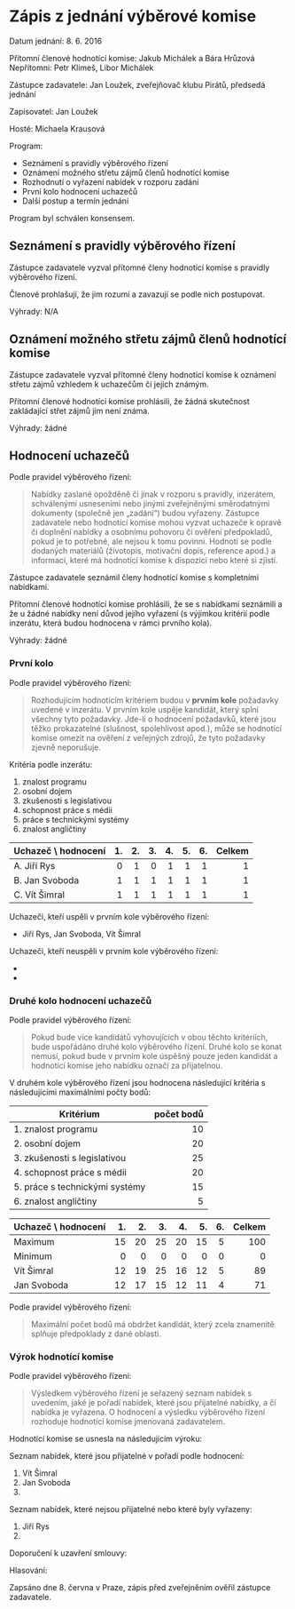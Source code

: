Zápis z jednání výběrové komise
===============================

Datum jednání: 8. 6. 2016

Přítomní členové hodnotící komise: Jakub Michálek a Bára Hrůzová
Nepřítomni: Petr Klimeš, Libor Michálek

Zástupce zadavatele: Jan Loužek, zveřejňovač klubu Pirátů, předsedá jednání

Zapisovatel: Jan Loužek

Hosté: Michaela Krausová

Program:

* Seznámení s pravidly výběrového řízení
* Oznámení možného střetu zájmů členů hodnotící komise
* Rozhodnutí o vyřazení nabídek v rozporu zadání
* První kolo hodnocení uchazečů
* Další postup a termín jednání

Program byl schválen konsensem.

## Seznámení s pravidly výběrového řízení

Zástupce zadavatele vyzval přítomné členy hodnotící komise s pravidly výběrového řízení. 

Členové prohlašují, že jim rozumí a zavazují se podle nich postupovat.

Výhrady: N/A

## Oznámení možného střetu zájmů členů hodnotící komise

Zástupce zadavatele vyzval přítomné členy hodnotící komise k oznámení střetu zájmů vzhledem k uchazečům či jejich známým. 

Přítomní členové hodnotící komise prohlásili, že žádná skutečnost zakládající střet zájmů jim není známa.

Výhrady: žádné

## Hodnocení uchazečů

Podle pravidel výběrového řízení:

> Nabídky zaslané opožděně či jinak v rozporu s pravidly, inzerátem, schválenými usneseními nebo jinými zveřejněnými směrodatnými dokumenty (společně jen „zadání“) budou vyřazeny. Zástupce zadavatele nebo hodnotící komise mohou vyzvat uchazeče k opravě či doplnění nabídky a osobnímu pohovoru či ověření předpokladů, pokud je to potřebné, ale nejsou k tomu povinni. Hodnotí se podle dodaných materiálů (životopis, motivační dopis, reference apod.) a informací, které má hodnotící komise k dispozici nebo které si zjistí.

Zástupce zadavatele seznámil členy hodnotící komise s kompletními nabídkami.

Přítomní členové hodnotící komise prohlásili, že se s nabídkami seznámili a že u žádné nabídky není důvod jejího vyřazení (s výjimkou kritérií podle inzerátu, která budou hodnocena v rámci prvního kola).

Výhrady: žádné

### První kolo

Podle pravidel výběrového řízení:

> Rozhodujícím hodnotícím kritériem budou v **prvním kole** požadavky uvedené v inzerátu. V prvním kole uspěje kandidát, který splní všechny tyto požadavky. Jde-li o hodnocení požadavků, které jsou těžko prokazatelné (slušnost, spolehlivost apod.), může se hodnotící komise omezit na ověření z veřejných zdrojů, že tyto požadavky zjevně neporušuje.

Kritéria podle inzerátu:

1. znalost programu
2. osobní dojem
3. zkušenosti s legislativou
4. schopnost práce s médii
5. práce s technickými systémy
6. znalost angličtiny 

Uchazeč \ hodnocení | 1. | 2. | 3. | 4. | 5. | 6. | Celkem
------------------- | --: | --: | --: | --: | --: | --: | -----:
A. Jiří Rys         | 0  | 1  | 0  | 1  | 1  | 1  | 1
B. Jan Svoboda	    | 1  | 1  | 1  | 1  | 1  | 1  | 1
C. Vít Šimral       | 1  | 1  | 1  | 1  | 1  | 1  | 1

Uchazeči, kteří uspěli v prvním kole výběrového řízení:

* Jiří Rys, Jan Svoboda, Vít Šimral

Uchazeči, kteří neuspěli v prvním kole výběrového řízení:

*
*

### Druhé kolo hodnocení uchazečů

Podle pravidel výběrového řízení:

> Pokud bude více kandidátů vyhovujících v obou těchto kritériích, bude uspořádáno druhé kolo výběrového řízení. Druhé kolo se konat nemusí, pokud bude v prvním kole úspěšný pouze jeden kandidát a hodnotící komise jeho nabídku označí za přijatelnou. 

V druhém kole výběrového řízení jsou hodnocena následující kritéria s následujícími maximálními počty bodů:

Kritérium | počet bodů
--------- | ---------:
1. znalost programu | 10
2. osobní dojem | 20
3. zkušenosti s legislativou | 25
4. schopnost práce s médii | 20
5. práce s technickými systémy | 15
6. znalost angličtiny | 5

Uchazeč \ hodnocení |  1. |  2. |  3. |  4. |  5. | 6.  | Celkem
------------------- | --: | --: | --: | --: | --: | --: |----:
Maximum             |  15 |  20 |  25 |  20 |  15 | 5   | 100
Minimum             |  0  |   0 |  0  |  0  |  0  | 0   | 0
Vít Šimral          |  12 |  19 |  25 |  16 |  12 | 5   | 89
Jan Svoboda         |  12 |  17 |  15 |  12 |  11 | 4   | 71


Podle pravidel výběrového řízení:

> Maximální počet bodů má obdržet kandidát, který zcela znamenitě splňuje předpoklady z dané oblasti. 

### Výrok hodnotící komise

Podle pravidel výběrového řízení:

> Výsledkem výběrového řízení je seřazený seznam nabídek s uvedením, jaké je pořadí nabídek, které jsou přijatelné nabídky, a čí nabídka je vyřazena. O hodnocení a výsledku výběrového řízení rozhoduje hodnotící komise jmenovaná zadavatelem. 

Hodnotící komise se usnesla na následujícím výroku:

Seznam nabídek, které jsou přijatelné v pořadí podle hodnocení:

1. Vít Šimral
2. Jan Svoboda
3.

Seznam nabídek, které nejsou přijatelné nebo které byly vyřazeny:

1. Jiří Rys
2.

Doporučení k uzavření smlouvy: 

Hlasování:

Zapsáno dne 8. června v Praze, zápis před zveřejněním ověřil zástupce zadavatele.
